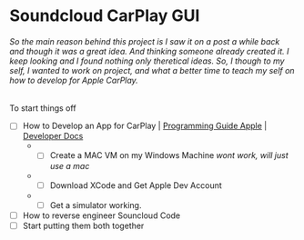 # Soundcloud CarPlay GUI
###### So the main reason behind this project is I saw it on a post a while back and though it was a great idea. And thinking someone already created it. I keep looking and I found nothing only theretical ideas. So, I though to my self, I wanted to work on project, and what a better time to teach my self on how to develop for Apple CarPlay.

To start things off
- [ ] How to Develop an App for CarPlay | [Programming Guide Apple](https://developer.apple.com/carplay/documentation/CarPlay-App-Programming-Guide.pdf) | [Developer Docs](https://developer.apple.com/documentation/carplay/)
  * - [ ] Create a MAC VM on my Windows Machine *wont work, will just use a mac*
  * - [ ] Download XCode and Get Apple Dev Account
  * - [ ] Get a simulator working.
- [ ] How to reverse engineer Souncloud Code
- [ ] Start putting them both together
